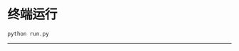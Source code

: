 # 终端运行

```shell
python run.py
```
********************************************************************************************************************************************************************************************************************************************************************************************************************************************************************************************************************************************************************************************************************************************************************************************************************************************************************************************************************************************************************************************************************************************************************************************************************************************************************************************************************************************************************************************